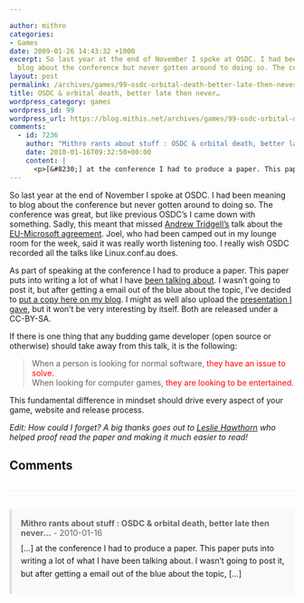 ```yaml
---

author: mithro
categories:
- Games
date: 2009-01-26 14:43:32 +1000
excerpt: So last year at the end of November I spoke at OSDC. I had been meaning to
  blog about the conference but never gotten around to doing so. The conference...
layout: post
permalink: /archives/games/99-osdc-orbital-death-better-late-then-never
title: OSDC & orbital death, better late then never…
wordpress_category: games
wordpress_id: 99
wordpress_url: https://blog.mithis.net/archives/games/99-osdc-orbital-death-better-late-then-never
comments:
  - id: 7236
    author: "Mithro rants about stuff : OSDC & orbital death, better late then never…"
    date: 2010-01-16T09:32:50+00:00
    content: |
      <p>[&#8230;] at the conference I had to produce a paper. This paper puts into writing a lot of what I have been talking about. I wasn&#8217;t going to post it, but after getting a email out of the blue about the topic, [&#8230;]</p>
---
```


<div class="entry-content">
<p>So last year at the end of November I spoke at OSDC. I had been meaning to blog about the conference but never gotten around to doing so. The conference was great, but like previous OSDC’s I came down with something. Sadly, this meant that missed <a href="http://en.wikipedia.org/wiki/Andrew_Tridgell">Andrew Tridgell’s</a> talk about the <a href="http://people.samba.org/people/2008/10/22#a-year-since-microsofts-appeal-failed">EU-Microsoft agreement</a>. Joel, who had been camped out in my lounge room for the week, said it was really worth listening too. I really wish OSDC recorded all the talks like Linux.conf.au does.</p>
<p>As part of speaking at the conference I had to produce a paper. This paper puts into writing a lot of what I have <a href="http://blog.mithis.net/archives/games/82-techtalk-gamingforfreedom">been talking about</a>. I wasn’t going to post it, but after getting a email out of the blue about the topic, I’ve decided to <a href="{{ "/assets/images/wp-content/uploads/2009/01/osdc-paper.pdf" | relative_url }}">put a copy here on my blog</a>. I might as well also upload the <a href="{{ "/assets/images/wp-content/uploads/2009/01/osdc-presentation.pdf" | relative_url }}">presentation I gave</a>, but it won’t be very interesting by itself. Both are released under a CC-BY-SA.</p>
<p>If there is one thing that any budding game developer (open source or otherwise) should take away from this talk, it is the following:</p>
<blockquote><p>When a person is looking for normal software, <span style="color: #ff0000;">they have an issue to solve.</span><br/>
When looking for computer games, <span style="color: #ff0000;">they are looking to be entertained.</span></p></blockquote>
<p>This fundamental difference in mindset should drive every aspect of your game, website and release process.</p>
<p><i>Edit: How could I forget? A big thanks goes out to <a href="http://www.hawthornlandings.org/">Leslie Hawthorn</a> who helped proof read the paper and making it much easier to read!</i></p>
</div>

## Comments

<div class="comments">
<div class="comment" id="comment-7236">
  <div class="comment-meta">
    <strong>Mithro rants about stuff : OSDC & orbital death, better late then never…</strong> -     <time datetime="2010-01-16T09:32:50+00:00">2010-01-16</time>
  </div>
  <div class="comment-content">
    <p>[&#8230;] at the conference I had to produce a paper. This paper puts into writing a lot of what I have been talking about. I wasn&#8217;t going to post it, but after getting a email out of the blue about the topic, [&#8230;]</p>
  </div>
</div>

</div>

<style>
.comments {
  margin-top: 2rem;
  border-top: 1px solid #eee;
  padding-top: 2rem;
}

.comment {
  margin-bottom: 1.5rem;
  padding: 1rem;
  background: #f9f9f9;
  border-left: 4px solid #ddd;
}

.comment-meta {
  font-size: 0.9rem;
  color: #666;
  margin-bottom: 0.5rem;
}

.comment-content {
  line-height: 1.6;
}

.comment-content p {
  margin: 0.5rem 0;
}
</style>

